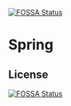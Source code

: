 [![FOSSA Status](https://app.fossa.io/api/projects/git%2Bgithub.com%2Fdep-darkLonely%2FSpring.svg?type=shield)](https://app.fossa.io/projects/git%2Bgithub.com%2Fdep-darkLonely%2FSpring?ref=badge_shield)

# Spring

## License
[![FOSSA Status](https://app.fossa.io/api/projects/git%2Bgithub.com%2Fdep-darkLonely%2FSpring.svg?type=large)](https://app.fossa.io/projects/git%2Bgithub.com%2Fdep-darkLonely%2FSpring?ref=badge_large)